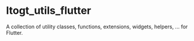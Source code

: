 # ltogt_utils_flutter

A collection of utility classes, functions, extensions, widgets, helpers, ... for Flutter.

